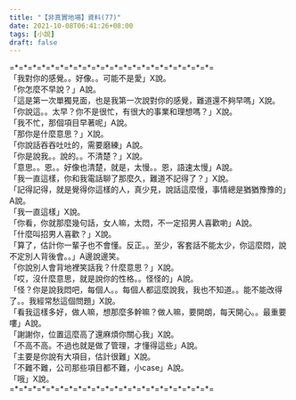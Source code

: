 ```yaml
---
title: "【非真實地場】資料(77)"
date: 2021-10-08T06:41:26+08:00
tags: [小說]
draft: false
---
```


=\*=\*=\*=\*=\*=\*=\*=\*=\*=\*=\*=\*=\*=\*=\*=\*=\*=\*=\*=\*=\*=\*=  
「我對你的感覺。。好像。。可能不是愛」X說。  
「你怎麼不早說？」A說。  
「這是第一次單獨見面，也是我第一次說對你的感覺，難道還不夠早嗎」X說。  
「你說這。。太早？你不是很忙，有很大的事業和理想嗎？」X說。  
「我不忙，那個項目早著呢」A說。  
「那你是什麼意思？」X說。  
「你說話吞吞吐吐的，需要磨練」A說。  
「你是說我。。說的。。不清楚？」X說。  
「意思。。恩。。好像也清楚，就是，太慢。。恩，語速太慢」A說。  
「我一直這樣，你和我電話聊了那麼久，難道不記得了？」X說。  
「記得記得，就是覺得你這樣的人，真少見，說話這麼慢，事情總是猶猶豫豫的」A說。  
「我一直這樣」X說。  
「你看，你就那麼幾句話，女人嘛，太悶，不一定招男人喜歡喲」A說。  
「什麼叫招男人喜歡？」X說。  
「算了，估計你一輩子也不會懂。反正。。至少，客套話不能太少，你這麼悶，說不定別人背後會。。」A邊說邊笑。  
「你說別人會背地裡笑話我？什麼意思？」X說。  
「哎，沒什麼意思，就是說你的性格。。怪怪的」A說。  
「怪？你是說我悶吧，每個人。。每個人都這麼說我，我也不知道。。能不能改得了。。我經常愁這個問題」X說。  
「看我這樣多好，做人嘛，想那麼多幹嘛？做人嘛，要開朗，每天開心。。最重要嘍」A說。  
「謝謝你，位置這麼高了還麻煩你關心我」X說。  
「不高不高。不過也就是做了管理，才懂得這些」A說。  
「主要是你說有大項目，估計很難」X說。  
「不難不難，公司那些項目都不難，小case」A說。  
「哦」X說。  
=\*=\*=\*=\*=\*=\*=\*=\*=\*=\*=\*=\*=\*=\*=\*=\*=\*=\*=\*=\*=\*=\*=  